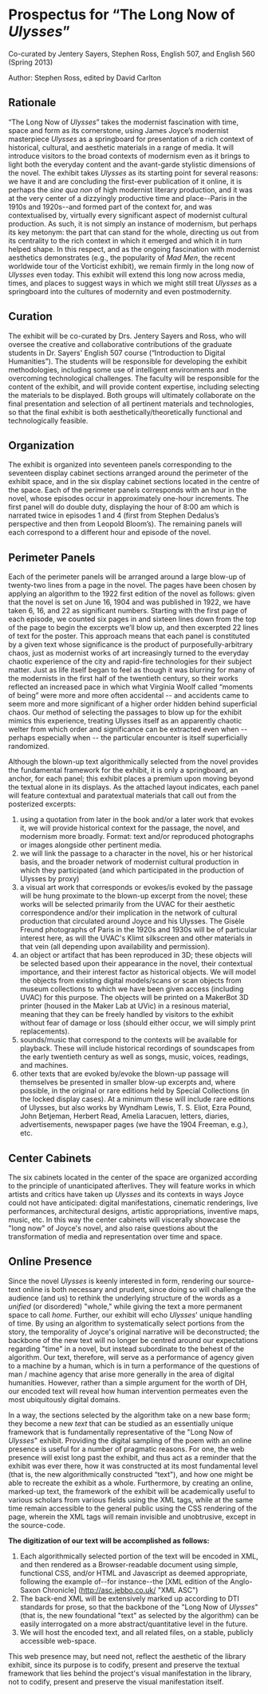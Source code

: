 # Prospectus for “The Long Now of *Ulysses*”

Co-curated by Jentery Sayers, Stephen Ross, English 507, and English 560 (Spring 2013) 

Author: Stephen Ross, edited by David Carlton

## Rationale

“The Long Now of *Ulysses*” takes the modernist fascination with time, space and form as its cornerstone, using James Joyce’s modernist masterpiece *Ulysses* as a springboard for presentation of a rich context of historical, cultural, and aesthetic materials in a range of media. It will introduce visitors to the broad contexts of modernism even as it brings to light both the everyday content and the avant-garde stylistic dimensions of the novel. The exhibit takes *Ulysses* as its starting point for several reasons: we have it and are concluding the first-ever publication of it online, it is perhaps the *sine qua non* of high modernist literary production, and it was at the very center of a dizzyingly productive time and place--Paris in the 1910s and 1920s--and formed part of the context for, and was contextualised by, virtually every significant aspect of modernist cultural production. As such, it is not simply an instance of modernism, but perhaps its key metonym: the part that can stand for the whole, directing us out from its centrality to the rich context in which it emerged and which it in turn helped shape. In this respect, and as the ongoing fascination with modernist aesthetics demonstrates (e.g., the popularity of *Mad Men*, the recent worldwide tour of the Vorticist exhibit), we remain firmly in the long now of *Ulysses* even today. This exhibit will extend this long now across media, times, and places to suggest ways in which we might still treat *Ulysses* as a springboard into the cultures of modernity and even postmodernity. 

## Curation

The exhibit will be co-curated by Drs. Jentery Sayers and Ross, who will oversee the creative and collaborative contributions of the graduate students in Dr. Sayers' English 507 course (“Introduction to Digital Humanities”). The students will be responsible for developing the exhibit methodologies, including some use of intelligent environments and overcoming technological challenges. The faculty will be responsible for the content of the exhibit, and will provide content expertise, including selecting the materials to be displayed. Both groups will ultimately collaborate on the final presentation and selection of all pertinent materials and technologies, so that the final exhibit is both aesthetically/theoretically functional and technologically feasible.

## Organization

The exhibit is organized into seventeen panels corresponding to the seventeen display cabinet sections arranged around the perimeter of the exhibit space, and in the six display cabinet sections located in the centre of the space. Each of the perimeter panels corresponds with an hour in the novel, whose episodes occur in approximately one-hour increments. The first panel will do double duty, displaying the hour of 8:00 am which is narrated twice in episodes 1 and 4 (first from Stephen Dedalus’s perspective and then from Leopold Bloom’s). The remaining panels will each correspond to a different hour and episode of the novel. 

## Perimeter Panels 

Each of the perimeter panels will be arranged around a large blow-up of twenty-two lines from a page in the novel. The pages have been chosen by applying an algorithm to the 1922 first edition of the novel as follows: given that the novel is set on June 16, 1904 and was published in 1922, we have taken 6, 16, and 22 as significant numbers. Starting with the first page of each episode, we counted six pages in and sixteen lines down from the top of the page to begin the excerpts we’ll blow up, and then excerpted 22 lines of text for the poster. This approach means that each panel is constituted by a given text whose significance is the product of purposefully-arbitrary chaos, just as modernist works of art increasingly turned to the everyday chaotic experience of the city and rapid-fire technologies for their subject matter. Just as life itself began to feel as though it was blurring for many of the modernists in the first half of the twentieth century, so their works reflected an increased pace in which what Virginia Woolf called “moments of being” were more and more often accidental -- and accidents came to seem more and more significant of a higher order hidden behind superficial chaos. Our method of selecting the passages to blow up for the exhibit mimics this experience, treating Ulysses itself as an apparently chaotic welter from which order and significance can be extracted even when -- perhaps especially when -- the particular encounter is itself superficially randomized. 

Although the blown-up text algorithmically selected from the novel provides the fundamental framework for the exhibit, it is only a springboard, an anchor, for each panel; this exhibit places a premium upon moving beyond the textual alone in its displays. As the attached layout indicates, each panel will feature contextual and paratextual materials that call out from the posterized excerpts: 

1. using a quotation from later in the book and/or a later work that evokes it, we will provide historical context for the passage, the novel, and modernism more broadly. Format: text and/or reproduced photographs or images alongside other pertinent media. 
2. we will link the passage to a character in the novel, his or her historical basis, and the broader network of modernist cultural production in which they participated (and which participated in the production of Ulysses by proxy)
3. a visual art work that corresponds or evokes/is evoked by the passage will be hung proximate to the blown-up excerpt from the novel; these works will be selected primarily from the UVAC for their aesthetic correspondence and/or their implication in the network of cultural production that circulated around Joyce and his Ulysses. The Gisèle Freund photographs of Paris in the 1920s and 1930s will be of particular interest here, as will the UVAC's Klimt silkscreen and other materials in that vein (all depending upon availability and permission).  
4. an object or artifact that has been reproduced in 3D; these objects will be selected based upon their appearance in the novel, their contextual importance, and their interest factor as historical objects. We will model the objects from existing digital models/scans or scan objects from museum collections to which we have been given access (including UVAC) for this purpose. The objects will be printed on a MakerBot 3D printer (housed in the Maker Lab at UVic) in a resinous material, meaning that they can be freely handled by visitors to the exhibit without fear of damage or loss (should either occur, we will simply print replacements).  
5. sounds/music that correspond to the contexts will be available for playback. These will include historical recordings of soundscapes from the early twentieth century as well as songs, music, voices, readings, and machines. 
6. other texts that are evoked by/evoke the blown-up passage will themselves be presented in smaller blow-up excerpts and, where possible, in the original or rare editions held by Special Collections (in the locked display cases). At a minimum these will include rare editions of Ulysses, but also works by Wyndham Lewis, T. S. Eliot, Ezra Pound, John Betjeman, Herbert Read, Amelia Laracuen, letters, diaries, advertisements, newspaper pages (we have the 1904 Freeman, e.g.), etc.  

## Center Cabinets

The six cabinets located in the center of the space are organized according to the principle of unanticipated afterlives. They will feature works in which artists and critics have taken up *Ulysses* and its contexts in ways Joyce could not have anticipated: digital manifestations, cinematic renderings, live performances, architectural designs, artistic appropriations, inventive maps, music, etc. In this way the center cabinets will viscerally showcase the "long now" of Joyce's novel, and also raise questions about the transformation of media and representation over time and space.

## Online Presence

Since the novel *Ulysses* is keenly interested in form, rendering our source-text online is both necessary and prudent, since doing so will challenge the audience (and us) to rethink the underlying structure of the words as a *unified* (or disordered) "whole," while giving the text a more permanent space to call *home*. Further, our exhibit will echo *Ulysses*' unique handling of time. By using an algorithm to systematically select portions from the story, the temporality of Joyce's original narrative will be deconstructed; the backbone of the new text will no longer be centred around our expectations regarding "time" in a novel, but instead subordinate to the behest of the algorithm. Our text, therefore, will serve as a performance of agency given to a machine by a human, which is in turn a performance of the questions of man / machine agency that arise more generally in the area of digital humanities. However, rather than a simple argument for the worth of DH, our encoded text will reveal how human intervention permeates even the most ubiquitously digital domains.  

In a way, the sections selected by the algorithm take on a new base form; they become a new *text* that can be studied as an essentially unique framework that is fundamentally representative of the "Long Now of *Ulysses*" exhibit. Providing the digital sampling of the poem with an online presence is useful for a number of pragmatic reasons. For one, the web presence will exist long past the exhibit, and thus act as a reminder that the exhibit was ever there, how it was constructed at its most fundamental level (that is, the new algorithmically constructed “text"), and how one might be able to recreate the exhibit as a whole. Furthermore, by creating an online, marked-up text, the framework of the exhibit will be academically useful to various scholars from various fields using the XML tags, while at the same time remain accessible to the general public using the CSS rendering of the page, wherein the XML tags will remain invisible and unobtrusive, except in the source-code.  

__The digitization of our text will be accomplished as follows:__

1. Each algorithmically selected portion of the text will be encoded in XML, and then rendered as a Browser-readable document using simple, functional CSS, and/or HTML and Javascript as deemed appropriate, following the example of--for instance--the [XML edition of the Anglo-Saxon Chronicle] (http://asc.jebbo.co.uk/ "XML ASC")
2. The back-end XML will be extensively marked up according to DTI standards for prose, so that the backbone of the "Long Now of *Ulysses*" (that is, the new foundational "text" as selected by the algorithm) can be easily interrogated on a more abstract/quantitative level in the future.  
3. We will host the encoded text, and all related files, on a stable, publicly accessible web-space.   

This web presence may, but need not, reflect the aesthetic of the library exhibit, since its purpose is to codify, present and preserve the textual framework that lies behind the project's visual manifestation in the library, not to codify, present and preserve the visual manifestation itself.

